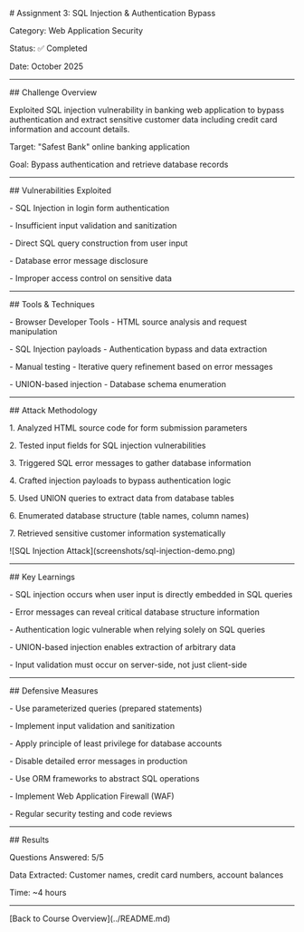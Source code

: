 \# Assignment 3: SQL Injection \& Authentication Bypass



Category: Web Application Security  

Status: ✅ Completed  

Date: October 2025



---



\## Challenge Overview



Exploited SQL injection vulnerability in banking web application to bypass authentication and extract sensitive customer data including credit card information and account details.



Target: "Safest Bank" online banking application  

Goal: Bypass authentication and retrieve database records



---



\## Vulnerabilities Exploited



\- SQL Injection in login form authentication

\- Insufficient input validation and sanitization

\- Direct SQL query construction from user input

\- Database error message disclosure

\- Improper access control on sensitive data



---



\## Tools \& Techniques



\- Browser Developer Tools - HTML source analysis and request manipulation

\- SQL Injection payloads - Authentication bypass and data extraction

\- Manual testing - Iterative query refinement based on error messages

\- UNION-based injection - Database schema enumeration



---



\## Attack Methodology



1\. Analyzed HTML source code for form submission parameters

2\. Tested input fields for SQL injection vulnerabilities

3\. Triggered SQL error messages to gather database information

4\. Crafted injection payloads to bypass authentication logic

5\. Used UNION queries to extract data from database tables

6\. Enumerated database structure (table names, column names)

7\. Retrieved sensitive customer information systematically



!\[SQL Injection Attack](screenshots/sql-injection-demo.png)



---



\## Key Learnings



\- SQL injection occurs when user input is directly embedded in SQL queries

\- Error messages can reveal critical database structure information

\- Authentication logic vulnerable when relying solely on SQL queries

\- UNION-based injection enables extraction of arbitrary data

\- Input validation must occur on server-side, not just client-side



---



\## Defensive Measures



\- Use parameterized queries (prepared statements)

\- Implement input validation and sanitization

\- Apply principle of least privilege for database accounts

\- Disable detailed error messages in production

\- Use ORM frameworks to abstract SQL operations

\- Implement Web Application Firewall (WAF)

\- Regular security testing and code reviews



---



\## Results



Questions Answered: 5/5  

Data Extracted: Customer names, credit card numbers, account balances  

Time: ~4 hours



---



\[Back to Course Overview](../README.md)


